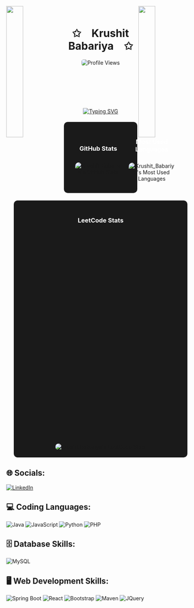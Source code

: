 <img align="left" src="https://user-images.githubusercontent.com/65187002/144930161-2f783401-8d27-4fdf-a2f7-cc0ba32f1f1f.gif" width="30%" style="display:inline;"><img align="right" src="https://user-images.githubusercontent.com/65187002/144930161-2f783401-8d27-4fdf-a2f7-cc0ba32f1f1f.gif" width="30%" style="display:inline;">
<br>
<p align="center">
    <h1 align="center">✩&emsp;Krushit Babariya&emsp;✩</h1>
</p>
<p align="center">
  <img src="https://komarev.com/ghpvc/?username=Krushit-Babariya&label=Profile%20views&color=0e75b6&style=flat-square" alt="Profile Views" style="border-radius: 5px;" />
</p>

<br>
<br>
<br>
<br>
<br>
<!-- Custom Animation or dynamic text using gif or css -->
<p align="center">
  <a href="https://github.com/krushitbabariya">
    <img src="https://readme-typing-svg.demolab.com?font=Alata&weight=500&pause=1000&color=FFFFFF&center=true&vCenter=true&multiline=false&width=435&lines=Hellooooooooooo;How+are+you...??;Having+some+look+around!" alt="Typing SVG" />
  </a>
</p>
<div style="display: flex; justify-content: space-around; align-items: center; background-color: #1a1a1a; padding: 20px; border-radius: 10px; margin: 20px;">
  <div style="flex: 1; text-align: center; margin: 0 10px;">
    <h3 style="color: #ffffff;">GitHub Stats</h3>
    <img src="https://github-readme-stats.vercel.app/api?username=Krushit-Babariya&show_icons=true&theme=tokyonight&count_private=true" alt="Krushit_Babariya's GitHub Stats" style="border-radius: 10px; max-width: 100%; margin: 10px 0;" />
  </div>

  <div style="flex: 1; text-align: center; margin: 0 10px;">
    <h3 style="color: #ffffff;">Most Used Languages</h3>
    <img src="https://github-readme-stats.vercel.app/api/top-langs/?username=Krushit-Babariya&langs_count=5&theme=tokyonight&layout=compact" alt="Krushit_Babariya's Most Used Languages" style="border-radius: 10px; max-width: 100%; margin: 10px 0;" />
  </div>
</div>

<div style="text-align: center; background-color: #1a1a1a; padding: 20px; border-radius: 10px; margin: 20px;">
  <h3 style="color: #ffffff;">LeetCode Stats</h3>
  <img src="https://leetcode.card.workers.dev/Krushit_40_?theme=dark&amp;font=baloo&amp;extension=null&amp;border=2&amp;border_radius=10" alt="Krushit Babariya's LeetCode Stats" style="border-radius: 10px; max-width: 100%;" />
</div>

<h2>🌐 Socials:</h2>
<p>
  <a href="https://www.linkedin.com/in/krushit-babariya-8a81b62b0?utm_source=share&utm_campaign=share_via&utm_content=profile&utm_medium=android_app">
    <img src="https://skillicons.dev/icons?i=linkedin" alt="LinkedIn" />
  </a>
</p>

<h2>💻 Coding Languages:</h2>
<p>
  <img src="https://skillicons.dev/icons?i=java" alt="Java" />
  <img src="https://skillicons.dev/icons?i=javascript" alt="JavaScript" />
  <img src="https://skillicons.dev/icons?i=python" alt="Python" />
  <img src="https://skillicons.dev/icons?i=php" alt="PHP" />
</p>

<!-- Database Skills -->
<h2 align="">🗄️ Database Skills:</h2>
<p align="">
  <img src="https://skillicons.dev/icons?i=mysql" alt="MySQL" />
</p>

<!-- Web Development Skills -->
<h2 align="">🖥️ Web Development Skills:</h2>
<p align="">
  <img src="https://skillicons.dev/icons?i=spring" alt="Spring Boot" />
  <img src="https://skillicons.dev/icons?i=react" alt="React" />
  <img src="https://skillicons.dev/icons?i=bootstrap" alt="Bootstrap" />
  <img src="https://skillicons.dev/icons?i=maven" alt="Maven" />
  <img src="https://skillicons.dev/icons?i=jquery" alt="JQuery" />
</p>
